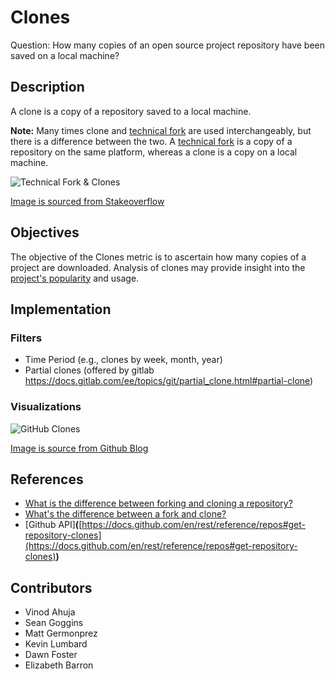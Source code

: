 # Clones

Question: How many copies of an open source project repository have been saved on a local machine?

## Description
A clone is a copy of a repository saved to a local machine.

**Note:**  Many times clone and [technical fork](https://github.com/chaoss/wg-common/blob/master/focus-areas/contributions/technical-fork.md) are used interchangeably, but there is a difference between the two. A [technical fork](https://github.com/chaoss/wg-common/blob/master/focus-areas/contributions/technical-fork.md) is a copy of a repository on the same platform, whereas a clone is a copy on a local machine.

![Technical Fork & Clones](https://raw.githubusercontent.com/chaoss/wg-common/main/focus-areas/contributions/images/technical-fork-clones_fork-clones.png)

[Image is sourced from Stakeoverflow](https://stackoverflow.com/questions/9257533/what-is-the-difference-between-origin-and-upstream-on-github/9257901#9257901)

## Objectives
The objective of the Clones metric is to ascertain how many copies of a project are downloaded. Analysis of clones may provide insight into the [project's popularity](https://github.com/chaoss/wg-value/blob/master/focus-areas/communal-value/project-popularity.md) and usage. 

## Implementation

### Filters 
* Time Period (e.g., clones by week, month, year)
* Partial clones (offered by gitlab https://docs.gitlab.com/ee/topics/git/partial_clone.html#partial-clone)

### Visualizations 
 
![GitHub Clones](https://raw.githubusercontent.com/chaoss/wg-common/main/focus-areas/contributions/images/clones_github_clones.png)

[Image is source from Github Blog](https://github.blog/2014-08-12-clone-graphs/)


## References
* [What is the difference between forking and cloning a repository?](https://github.community/t/the-difference-between-forking-and-cloning-a-repository/10189)
* [What's the difference between a fork and clone?](https://opensource.com/article/17/12/fork-clone-difference) 
* [Github API]**(**[https://docs.github.com/en/rest/reference/repos#get-repository-clones](https://docs.github.com/en/rest/reference/repos#get-repository-clones)**)**

## Contributors
* Vinod Ahuja
* Sean Goggins 
* Matt Germonprez
* Kevin Lumbard
* Dawn Foster 
* Elizabeth Barron
